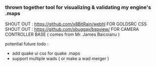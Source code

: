 ### thrown together tool for visualizing & validating my engine's .maps
SHOUT OUT : https://github.com/x8BitRain/webhl FOR GOLDSRC CSS  
SHOUT OUT : https://github.com/sbuggay/bspview/ FOR CAMERA CONTROLLER BASE ( comes from Mr. James Baicoianu )  

potential future todo :  
 - add quake ui css for quake .maps
 - support multiple wads ( or make a wad merger )